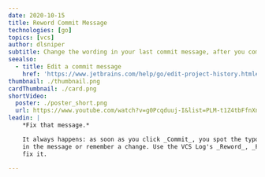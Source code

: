 ```yaml
---
date: 2020-10-15
title: Reword Commit Message
technologies: [go]
topics: [vcs]
author: dlsniper
subtitle: Change the wording in your last commit message, after you committed.
seealso:
  - title: Edit a commit message
    href: 'https://www.jetbrains.com/help/go/edit-project-history.html#reword-commit'
thumbnail: ./thumbnail.png
cardThumbnail: ./card.png
shortVideo:
  poster: ./poster_short.png
  url: https://www.youtube.com/watch?v=g0Pcqduuj-I&list=PLM-t1Z4tbFfnXnghmtk6WVz10_pivOw25&index=34&t=0s
leadin: |
    *Fix that message.*

    It always happens: as soon as you click _Commit_, you spot the typo
    in the message or remember a change. Use the VCS Log's _Reword_, _F2 on Windows/Linux/macOS_, to
    fix it.

---
```

